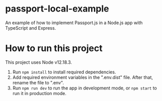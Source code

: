# passport-local-example

An example of how to implement Passport.js in a Node.js app with TypeScript and Express.

# How to run this project

This project uses Node v12.18.3.

1. Run `npm install` to install required dependencies.
2. Add required environment variables in the ".env.dist" file. After that, rename the file to ".env".
3. Run `npm run dev` to run the app in development mode, or `npm start` to run it in production mode.
